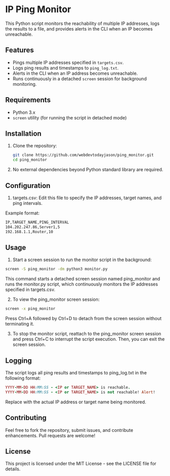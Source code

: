 # IP Ping Monitor

This Python script monitors the reachability of multiple IP addresses, logs the results to a file, and provides alerts in the CLI when an IP becomes unreachable.

## Features

- Pings multiple IP addresses specified in `targets.csv`.
- Logs ping results and timestamps to `ping_log.txt`.
- Alerts in the CLI when an IP address becomes unreachable.
- Runs continuously in a detached `screen` session for background monitoring.

## Requirements

- Python 3.x
- `screen` utility (for running the script in detached mode)

## Installation

1. Clone the repository:

   ```bash
   git clone https://github.com/webdevtodayjason/ping_monitor.git
   cd ping_monitor
   ```
2. No external dependencies beyond Python standard library are required.
## Configuration
1. targets.csv: Edit this file to specify the IP addresses, target names, and ping intervals.

Example format:
   ```bash
  IP,TARGET_NAME,PING_INTERVAL
  104.202.247.86,Server1,5
  192.168.1.1,Router,10
  ```
## Usage
1. Start a screen session to run the monitor script in the background:
  ```bash
screen -S ping_monitor -dm python3 monitor.py
```
This command starts a detached screen session named ping_monitor and runs the monitor.py script, which continuously monitors the IP addresses specified in targets.csv.

2. To view the ping_monitor screen session:
```bash
screen -x ping_monitor
```
Press Ctrl+A followed by Ctrl+D to detach from the screen session without terminating it.

3. To stop the monitor script, reattach to the ping_monitor screen session and press Ctrl+C to interrupt the script execution. Then, you can exit the screen session.

## Logging
The script logs all ping results and timestamps to ping_log.txt in the following format:
```ruby
YYYY-MM-DD HH:MM:SS - <IP or TARGET_NAME> is reachable.
YYYY-MM-DD HH:MM:SS - <IP or TARGET_NAME> is not reachable! Alert!
```
Replace <IP or TARGET_NAME> with the actual IP address or target name being monitored.

## Contributing
Feel free to fork the repository, submit issues, and contribute enhancements. Pull requests are welcome!

## License
This project is licensed under the MIT License - see the LICENSE file for details.


